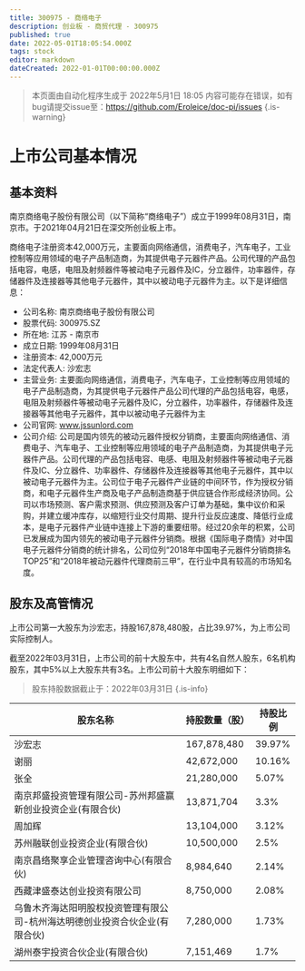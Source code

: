 ```yaml
---
title: 300975 - 商络电子
description: 创业板 - 商贸代理 - 300975
published: true
date: 2022-05-01T18:05:54.000Z
tags: stock
editor: markdown
dateCreated: 2022-01-01T00:00:00.000Z
---
```


> 本页面由自动化程序生成于 2022年5月1日 18:05
> 内容可能存在错误，如有bug请提交issue至：https://github.com/Eroleice/doc-pi/issues
{.is-warning}

# 上市公司基本情况

## 基本资料

南京商络电子股份有限公司（以下简称“商络电子”）成立于1999年08月31日，南京市。于2021年04月21日在深交所创业板上市。

商络电子注册资本42,000万元，主要面向网络通信，消费电子，汽车电子，工业控制等应用领域的电子产品制造商，为其提供电子元器件产品。公司代理的产品包括电容，电感，电阻及射频器件等被动电子元器件及IC，分立器件，功率器件，存储器件及连接器等其他电子元器件，其中以被动电子元器件为主。以下是详细信息：

- 公司名称: 南京商络电子股份有限公司
- 股票代码: 300975.SZ
- 所在地: 江苏 - 南京市
- 成立日期: 1999年08月31日
- 注册资本: 42,000万元
- 法定代表人: 沙宏志
- 主营业务: 主要面向网络通信，消费电子，汽车电子，工业控制等应用领域的电子产品制造商，为其提供电子元器件产品公司代理的产品包括电容，电感，电阻及射频器件等被动电子元器件及IC，分立器件，功率器件，存储器件及连接器等其他电子元器件，其中以被动电子元器件为主
- 公司官网: www.jssunlord.com
- 公司介绍: 公司是国内领先的被动元器件授权分销商，主要面向网络通信、消费电子、汽车电子、工业控制等应用领域的电子产品制造商，为其提供电子元器件产品。公司代理的产品包括电容、电感、电阻及射频器件等被动电子元器件及IC、分立器件、功率器件、存储器件及连接器等其他电子元器件，其中以被动电子元器件为主。公司位于电子元器件产业链的中间环节，作为授权分销商，和电子元器件生产商及电子产品制造商基于供应链合作形成经济协同。公司以市场预测、客户需求预测、供应预测及客户订单为基础，集中议价和采购，并建立缓冲库存，以缩短行业交付周期、提升行业反应速度、降低行业成本，是电子元器件产业链中连接上下游的重要纽带。经过20余年的积累，公司已发展成为国内领先的被动电子元器件分销商。根据《国际电子商情》对中国电子元器件分销商的统计排名，公司位列“2018年中国电子元器件分销商排名TOP25”和“2018年被动元器件代理商前三甲”，在行业中具有较高的市场知名度。


## 股东及高管情况

上市公司第一大股东为沙宏志，持股167,878,480股，占比39.97%，为上市公司实际控制人。

截至2022年03月31日，上市公司的前十大股东中，共有4名自然人股东，6名机构股东，其中5%以上大股东共有3名。上市公司前十大股东明细如下：

> 股东持股数据截止于：2022年03月31日
{.is-info}

| 股东名称 | 持股数量（股） | 持股比例 |
| --- | --- | --- |
| 沙宏志 | 167,878,480 | 39.97% |
| 谢丽 | 42,672,000 | 10.16% |
| 张全 | 21,280,000 | 5.07% |
| 南京邦盛投资管理有限公司-苏州邦盛赢新创业投资企业(有限合伙) | 13,871,704 | 3.3% |
| 周加辉 | 13,104,000 | 3.12% |
| 苏州融联创业投资企业(有限合伙) | 10,500,000 | 2.5% |
| 南京昌络聚享企业管理咨询中心(有限合伙) | 8,984,640 | 2.14% |
| 西藏津盛泰达创业投资有限公司 | 8,750,000 | 2.08% |
| 乌鲁木齐海达阳明股权投资管理有限公司-杭州海达明德创业投资合伙企业(有限合伙) | 7,280,000 | 1.73% |
| 湖州泰宇投资合伙企业(有限合伙) | 7,151,469 | 1.7% |





